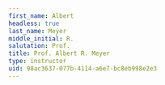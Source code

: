 ```yaml
---
first_name: Albert
headless: true
last_name: Meyer
middle_initial: R.
salutation: Prof.
title: Prof. Albert R. Meyer
type: instructor
uid: 98ac3637-077b-4114-a6e7-bc8eb998e2e3
---
```

